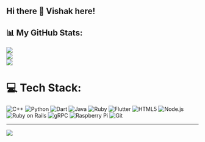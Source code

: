 ## Hi there 👋 Vishak here!


## 📊 My GitHub Stats:
![](https://github-readme-stats.vercel.app/api?username=vxshxk&theme=github_dark&hide_border=false&include_all_commits=true&count_private=true)<br/>
![](https://github-readme-streak-stats.herokuapp.com/?user=vxshxk&theme=github_dark&hide_border=false)<br/>
![](https://github-readme-stats.vercel.app/api/top-langs/?username=vxshxk&theme=github_dark&hide_border=false&include_all_commits=true&count_private=true&layout=compact)


# 💻 Tech Stack:

![C++](https://img.shields.io/badge/C++-%2300599C.svg?style=for-the-badge&logo=cplusplus&logoColor=white)
![Python](https://img.shields.io/badge/Python-%233776AB.svg?style=for-the-badge&logo=python&logoColor=white)
![Dart](https://img.shields.io/badge/Dart-%230175C2.svg?style=for-the-badge&logo=dart&logoColor=white)
![Java](https://img.shields.io/badge/Java-%23ED8B00.svg?style=for-the-badge&logo=openjdk&logoColor=white)
![Ruby](https://img.shields.io/badge/Ruby-%23CC342D.svg?style=for-the-badge&logo=ruby&logoColor=white)
![Flutter](https://img.shields.io/badge/Flutter-%2302569B.svg?style=for-the-badge&logo=flutter&logoColor=white)
![HTML5](https://img.shields.io/badge/HTML5-%23E34F26.svg?style=for-the-badge&logo=html5&logoColor=white)
![Node.js](https://img.shields.io/badge/Node.js-%23339933.svg?style=for-the-badge&logo=node.js&logoColor=white)
![Ruby on Rails](https://img.shields.io/badge/Ruby_on_Rails-%23CC0000.svg?style=for-the-badge&logo=rubyonrails&logoColor=white)
![gRPC](https://img.shields.io/badge/gRPC-%234285F4.svg?style=for-the-badge&logo=google&logoColor=white)
![Raspberry Pi](https://img.shields.io/badge/Raspberry%20Pi-%23A22846.svg?style=for-the-badge&logo=raspberrypi&logoColor=white)
![Git](https://img.shields.io/badge/Git-%23F05032.svg?style=for-the-badge&logo=git&logoColor=white)

---
[![](https://visitcount.itsvg.in/api?id=vxshxk&icon=0&color=8)](https://visitcount.itsvg.in)

